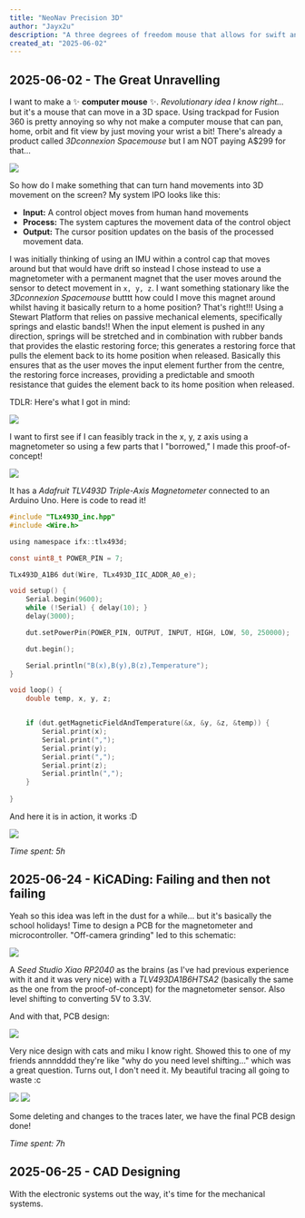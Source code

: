 ```yaml
---
title: "NeoNav Precision 3D"
author: "Jayx2u"
description: "A three degrees of freedom mouse that allows for swift and efficient movement within 3D virtual environments."
created_at: "2025-06-02"
---
```


## 2025-06-02 - The Great Unravelling

I want to make a ✨ **computer mouse** ✨. _Revolutionary idea I know right..._ but it's a mouse that can move in a 3D space. Using trackpad for Fusion 360 is pretty annoying so why not make a computer mouse that can pan, home, orbit and fit view by just moving your wrist a bit! There's already a product called _3Dconnexion Spacemouse_ but I am NOT paying A$299 for that...

![](https://github.com/Jayx2u/neonav/blob/main/assets/SCR-20250602-knwy.png?raw=true)

So how do I make something that can turn hand movements into 3D movement on the screen? My system IPO looks like this:
- **Input:** A control object moves from human hand movements
- **Process:** The system captures the movement data of the control object
- **Output:** The cursor position updates on the basis of the processed movement
data.

I was initially thinking of using an IMU within a control cap that moves around but that would have drift so instead I chose instead to use a magnetometer with a permanent magnet that the user moves around the sensor to detect movement in `x, y, z`. I want something stationary like the _3Dconnexion Spacemouse_ butttt how could I move this magnet around whilst having it basically return to a home position? That's right!!! Using a Stewart Platform that relies on passive mechanical elements, specifically springs and elastic bands!! When the input element is pushed in any direction, springs will be stretched and in combination with rubber bands that provides the elastic restoring force; this generates a restoring force that pulls the element back to its home position when released. Basically this ensures that as the user moves the input element further from the centre, the restoring force increases, providing a predictable and smooth resistance that guides the element
back to its home position when released.

TDLR: Here's what I got in mind:

![](https://github.com/Jayx2u/neonav/blob/main/assets/mechanical-cad.png?raw=true)

I want to first see if I can feasibly track in the x, y, z axis using a magnetometer so using a few parts that I "borrowed," I made this proof-of-concept!

![](https://github.com/Jayx2u/neonav/blob/main/assets/mag-prototype.jpeg?raw=true)

It has a _Adafruit TLV493D Triple-Axis Magnetometer_ connected to an Arduino Uno. Here is code to read it!
```c
#include "TLx493D_inc.hpp"
#include <Wire.h>

using namespace ifx::tlx493d;

const uint8_t POWER_PIN = 7;

TLx493D_A1B6 dut(Wire, TLx493D_IIC_ADDR_A0_e);

void setup() {
    Serial.begin(9600);
    while (!Serial) { delay(10); }
    delay(3000);

    dut.setPowerPin(POWER_PIN, OUTPUT, INPUT, HIGH, LOW, 50, 250000);

    dut.begin();

    Serial.println("B(x),B(y),B(z),Temperature");
}

void loop() {
    double temp, x, y, z;


    if (dut.getMagneticFieldAndTemperature(&x, &y, &z, &temp)) {
        Serial.print(x);
        Serial.print(",");
        Serial.print(y);
        Serial.print(",");
        Serial.print(z);
        Serial.println(",");
    }
    
}
```
And here it is in action, it works :D

![](https://github.com/Jayx2u/neonav/blob/main/assets/SCR-20250602-lafm.png?raw=true)

*Time spent: 5h*

## 2025-06-24 - KiCADing: Failing and then not failing

Yeah so this idea was left in the dust for a while... but it's basically the school holidays! Time to design a PCB for the magnetometer and microcontroller. "Off-camera grinding" led to this schematic:

![](https://github.com/Jayx2u/neonav/blob/main/assets/SCR-20250624-ldey.png?raw=true)

A _Seed Studio Xiao RP2040_ as the brains (as I've had previous experience with it and it was very nice) with a _TLV493DA1B6HTSA2_ (basically the same as the one from the proof-of-concept) for the magnetometer sensor. Also level shifting to converting 5V to 3.3V.

And with that, PCB design:

![](https://github.com/Jayx2u/neonav/blob/main/assets/SCR-20250624-lhzx.png?raw=true)

Very nice design with cats and miku I know right. Showed this to one of my friends annndddd they're like "why do you need level shifting..." which was a great question. Turns out, I don't need it. My beautiful tracing all going to waste :c

![](https://github.com/Jayx2u/neonav/blob/main/assets/SCR-20250624-lnop.png?raw=true)
![](https://github.com/Jayx2u/neonav/blob/main/assets/SCR-20250624-loda.png?raw=true)

Some deleting and changes to the traces later, we have the final PCB design done!

*Time spent: 7h*

## 2025-06-25 - CAD Designing
With the electronic systems out the way, it's time for the mechanical systems. 
